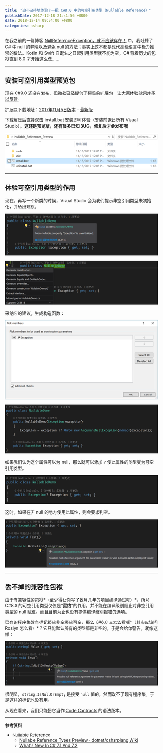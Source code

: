 ```yaml
---
title: "迫不及待地体验了一把 C#8.0 中的可空引用类型（Nullable Reference）"
publishDate: 2017-12-18 21:41:56 +0800
date: 2018-12-14 09:54:00 +0800
categories: csharp
---
```


在我之前的一篇博客 [NullReferenceException，就不应该存在！](/post/wipe-out-null-reference-exception.html) 中，我吐槽了 C# 中 null 的弊端以及避免 null 的方法；事实上这本都是现代高级语言中极力推崇的做法。Kotlin 和 Swift 自诞生之日起引用类型就不能为空，C# 背着历史的包袱直到 8.0 才开始这么做……

---

<p id="toc"></p>

## 安装可空引用类型预览包

现在 C#8.0 还没有发布，但微软已经提供了预览的扩展包，让大家体验效果并[予以反馈](https://github.com/dotnet/csharplang/wiki/Nullable-Reference-Types-Preview#feedback)。

扩展包下载地址：[2017年11月5日版本](https://roslyninfra.blob.core.windows.net/compilers/nonnull/Roslyn_Nullable_References_Preview_11152017.zip) - [最新版](https://github.com/dotnet/csharplang/wiki/Nullable-Reference-Types-Preview#installing)

下载解压后直接双击 install.bat 安装即可体验（安装前退出所有 Visual Studio）。**这还是预览版，还有很多已知 BUG，修复后才会发布哦！**

![安装](/static/posts/2017-12-18-21-17-42.png)

---

## 体验可空引用类型的作用

现在，再写一个新类的时候，Visual Studio 会为我们提示非空引用类型未初始化，并给出建议。

![建议](/static/posts/2017-12-18-21-22-30.png)

![修改](/static/posts/2017-12-18-21-24-34.png)

采纳它的建议，生成构造函数：

![生成构造函数](/static/posts/2017-12-18-21-25-23.png)

![生成的构造函数](/static/posts/2017-12-18-21-25-55.png)

如果我们认为这个属性可以为 null，那么就可以添加 `?` 使此属性的类型变为可空引用类型。

![可空引用类型](/static/posts/2017-12-18-21-27-44.png)

这时，如果在非 null 的地方使用此属性，则会要求判空。

![可空引用类型使用前需要判空](/static/posts/2017-12-18-21-29-35.png)

---

## 丢不掉的兼容性包袱

由于有兼容性的包袱*（至少得让你写了数月几年的项目编译通过吧）*，所以 C#8.0 的可空引用类型仅仅是“**契约**”的作用，并不能在编译级别阻止对非空引用类型的 null 赋值。而且目前为止也没有提供编译级别报错的选项。

已有的程序集没有标记那些非空哪些可空，那么 C#8.0 又怎么看呢*（其实应该问 Roslyn 怎么看）*？它只能默认所有的类型都是非空的，于是会给你警告，就像这样：

![已有程序集的警告](/static/posts/2017-12-18-21-39-41.png)

很明显，`string.IsNullOrEmpty` 是接受 `null` 值的，然而改不了现有程序集，于是这样的标记也没有用。

从现在看来，我们只能把它当作 [Code Contracts](https://docs.microsoft.com/en-us/dotnet/framework/debug-trace-profile/code-contracts?wt.mc_id=MVP) 的语法版本。

---

**参考资料**

- Nullable Reference
    - [Nullable Reference Types Preview · dotnet/csharplang Wiki](https://github.com/dotnet/csharplang/wiki/Nullable-Reference-Types-Preview)
    - [What's New In C# 7.1 And 7.2](http://www.c-sharpcorner.com/article/whats-new-in-c-sharp-7-1-and-7-2/)
